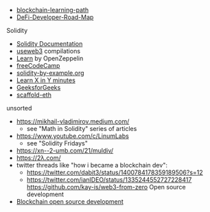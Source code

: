 
- [blockchain-learning-path](https://github.com/protofire/blockchain-learning-path)
- [DeFi-Developer-Road-Map](https://github.com/OffcierCia/DeFi-Developer-Road-Map)

Solidity
- [Solidity Documentation](https://docs.soliditylang.org/en/v0.5.3/index.html)
- [useweb3](https://www.useweb3.xyz/) compilations
- [Learn](https://docs.openzeppelin.com/learn/) by OpenZeppelin
- [freeCodeCamp](https://www.freecodecamp.org/news/learn-solidity-blockchain-and-smart-contracts-in-a-free/)
- [solidity-by-example.org](https://solidity-by-example.org/)
- [Learn X in Y minutes](https://learnxinyminutes.com/docs/solidity/)
- [GeeksforGeeks](http://www.geeksforgeeks.org/solidity-libraries)
- [scaffold-eth](https://github.com/scaffold-eth/scaffold-eth)	


unsorted
- https://mikhail-vladimirov.medium.com/
	- see "Math in Solidity" series of articles
- https://www.youtube.com/c/LinumLabs
	- see "Solidity Fridays"
- https://xn--2-umb.com/21/muldiv/
- https://2λ.com/
- twitter threads like "how i became a blockchain dev":
	- https://twitter.com/dabit3/status/1400784178359189506?s=12
	- https://twitter.com/ianIDEO/status/1335244552727228417
https://github.com/kay-is/web3-from-zero
Open source development
- [Blockchain open source development](https://www.youtube.com/watch?v=WyprBFQzc3c&list=PLSONl1AVlZNWJVixT2vwY9-6O7kgM4het&index=8)